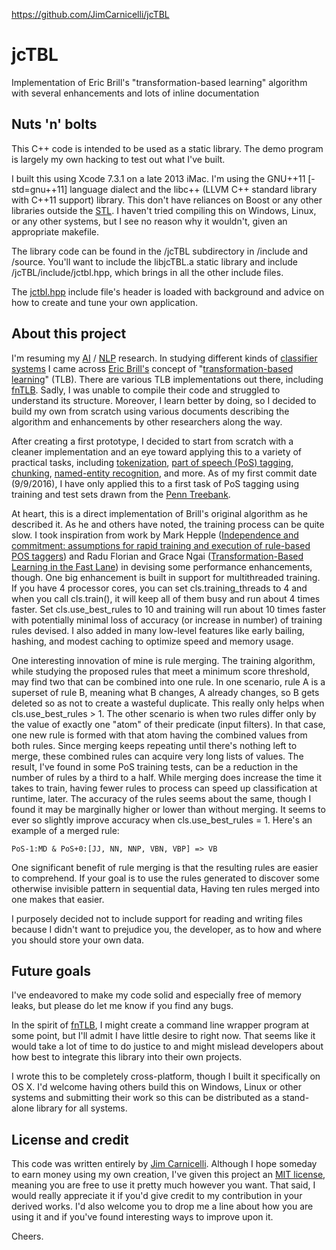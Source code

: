 https://github.com/JimCarnicelli/jcTBL

# jcTBL

Implementation of Eric Brill's "transformation-based learning" algorithm 
with several enhancements and lots of inline documentation


## Nuts 'n' bolts

This C++ code is intended to be used as a static library. The demo program is 
largely my own hacking to test out what I've built.

I built this using Xcode 7.3.1 on a late 2013 iMac. I'm using the 
GNU++11 [-std=gnu++11] language dialect and the libc++
(LLVM C++ standard library with C++11 support) library. This don't 
have reliances on Boost or any other libraries outside the 
[STL](https://en.wikipedia.org/wiki/Standard_Template_Library). 
I haven't tried compiling this on Windows, Linux, or any other 
systems, but I see no reason why it wouldn't, given an appropriate 
makefile.

The library code can be found in the /jcTBL subdirectory in /include and 
/source. You'll want to include the libjcTBL.a static library and include 
/jcTBL/include/jctbl.hpp, which brings in all the other include files.

The 
[jctbl.hpp](https://github.com/JimCarnicelli/jcTBL/blob/master/jcTBL/include/jctbl.hpp) 
include file's header is loaded with background and advice on how to 
create and tune your own application.


## About this project

I'm resuming my
[AI](https://en.wikipedia.org/wiki/Artificial_intelligence) /
[NLP](https://en.wikipedia.org/wiki/Natural_language_processing) 
research. In studying different kinds of 
[classifier systems](https://en.wikipedia.org/wiki/Learning_classifier_system)
I came across 
[Eric Brill's](https://en.wikipedia.org/wiki/Eric_Brill)
concept of 
"[transformation-based learning](http://dl.acm.org/citation.cfm?id=1073336.1073342&coll=GUIDE&dl=ACM)"
(TLB). There are various TLB implementations out there, including
[fnTLB](https://www.cs.jhu.edu/~rflorian/fntbl/). 
Sadly, I was unable to compile their code and struggled to understand 
its structure. Moreover, I learn better by doing, so I decided to build 
my own from scratch using various documents describing the algorithm 
and enhancements by other researchers along the way.

After creating a first prototype, I decided to start from scratch with a
cleaner implementation and an eye toward applying this to a variety of 
practical tasks, including 
[tokenization](https://en.wikipedia.org/wiki/Lexical_analysis#Tokenization),
[part of speech (PoS) tagging](https://en.wikipedia.org/wiki/Part-of-speech_tagging),
[chunking](https://en.wikipedia.org/wiki/Shallow_parsing),
[named-entity recognition](https://en.wikipedia.org/wiki/Named-entity_recognition),
and more. As of my first commit date (9/9/2016), I have only applied this
to a first task of PoS tagging using training and test sets drawn from the
[Penn Treebank](http://www.cis.upenn.edu/~treebank/).

At heart, this is a direct implementation of Brill's original algorithm as 
he described it. As he and others have noted, the training process can be 
quite slow. I took inspiration from work by Mark Hepple
([Independence and commitment: assumptions for rapid training and execution 
of rule-based POS taggers](https://aclweb.org/anthology/P/P00/P00-1036.pdf))
and Radu Florian and Grace Ngai ([Transformation-Based Learning in the 
Fast Lane](https://www.aclweb.org/anthology/N/N01/N01-1006.pdf)) in devising
some performance enhancements, though. One big enhancement is built in 
support for multithreaded training. If you have 4 processor cores, you can 
set cls.training_threads to 4 and when you call cls.train(), it will keep 
all of them busy and run about 4 times faster. Set cls.use_best_rules to 10 
and training will run about 10 times faster with potentially minimal loss of
accuracy (or increase in number) of training rules devised. I also added 
in many low-level features like early bailing, hashing, and modest caching 
to optimize speed and memory usage.

One interesting innovation of mine is rule merging. The training algorithm, 
while studying the proposed rules that meet a minimum score threshold, may 
find two that can be combined into one rule. In one scenario, rule A is a 
superset of rule B, meaning what B changes, A already changes, so B gets 
deleted so as not to create a wasteful duplicate. This really only helps 
when cls.use_best_rules > 1. The other scenario is when two rules differ 
only by the value of exactly one "atom" of their predicate (input filters). 
In that case, one new rule is formed with that atom having the combined 
values from both rules. Since merging keeps repeating until there's nothing 
left to merge, these combined rules can acquire very long lists of values. 
The result, I've found in some PoS training tests, can be a reduction in 
the number of rules by a third to a half. While merging does increase the 
time it takes to train, having fewer rules to process can speed up 
classification at runtime, later. The accuracy of the rules seems about the 
same, though I found it may be marginally higher or lower than without 
merging. It seems to ever so slightly improve accuracy when 
cls.use_best_rules = 1. Here's an example of a merged rule:

    PoS-1:MD & PoS+0:[JJ, NN, NNP, VBN, VBP] => VB 

One significant benefit of rule merging is that the resulting rules are 
easier to comprehend. If your goal is to use the rules generated to discover 
some otherwise invisible pattern in sequential data, Having ten rules merged 
into one makes that easier.

I purposely decided not to include support for reading and writing files 
because I didn't want to prejudice you, the developer, as to how and where 
you should store your own data.


## Future goals

I've endeavored to make my code solid and especially free of memory leaks, 
but please do let me know if you find any bugs.

In the spirit of [fnTLB](https://www.cs.jhu.edu/~rflorian/fntbl/), I might 
create a command line wrapper program at some point, but I'll admit I have 
little desire to right now. That seems like it would take a lot of time to 
do justice to and might mislead developers about how best to integrate this 
library into their own projects.

I wrote this to be completely cross-platform, though I built it 
specifically on OS X. I'd welcome having others build this on Windows, 
Linux or other systems and submitting their work so this can be 
distributed as a stand-alone library for all systems.


## License and credit

This code was written entirely by [Jim Carnicelli](http://JimCarnicelli.com). 
Although I hope someday to earn money using my own creation, I've given this 
project an [MIT license](https://en.wikipedia.org/wiki/MIT_License), meaning
you are free to use it pretty much however you want. That said, I would 
really appreciate it if you'd give credit to my contribution in your derived 
works. I'd also welcome you to drop me a line about how you are using it 
and if you've found interesting ways to improve upon it.

Cheers.

